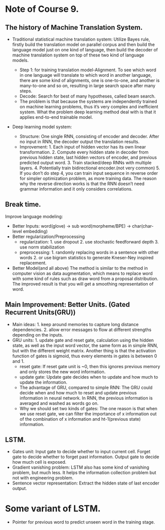 # Note of Course 9.

## The history of Machine Translation System.
- Traditional statistical machine translation system: Utilize Bayes rule, firstly build the translation model on parallel corpus and then build the language model just on one kind of language, then build the decoder of machine translation system on top of these two kind of language models.
	- Step 1: for training translation model-Alignment. To see which word in one language will translate to which word in another language, there are some kind of alignments, one is one-to-one, and another is many-to-one and so on, resulting in large search space after many steps.
	- Decode: Search for best of many hypotheses, called beam search.
	- The problem is that because the systems are independently trained on machine learning problems, thus it’s very complex and inefficient system. What the problem deep learning method deal with is that it applies end-to-end trainable model.

- Deep learning model system: 
	- Structure: One single RNN, consisting of encoder and decoder. After no input in RNN, the decoder output the translation results.
	- Improvement: 1. Each input of hidden vector has its own linear transformation. 2. Compute every hidden state in decoder from previous hidden state, last hidden vectors of encoder, and previous predicted output word. 3. Train stacked/deep RNNs with multiple layers. 4. Potentially train bidirectional encoder.(not very common) 5. If you don’t do step 4, you can train input sequence in reverse order for simpler optimization problem, as more training data. The reason why the reverse direction works is that the RNN doesn’t need grammar information and it only considers correlations.

## Break time.
Improve language modeling:
- Better Inputs: word(glove) -> sub word(morpheme/BPE) -> char(char-level embedding)
- Better regularization/Preprocessing
	- regularization: 1. use dropout 2. use stochastic feedforward depth 3. use norm stabilization
	- preprocessing: 1. randomly replacing words in a sentence with other words 2. or use bigram statistics to generate Kneser-Ney inspired replacement.
- Better Model(and all above)
	The method is similar to the method in computer vision as data augmentation, which means to replace word with some kind of rules such as draw word from a proposal distribution. The improved result is that you will get a smoothing representation of word.

## Main Improvement: Better Units. (Gated Recurrent Units(GRU))
- Main ideas: 1. keep around memories to capture long distance dependencies. 2. allow error messages to flow at different strengths depending on the inputs.
- GRU units: 1. update gate and reset gate, calculation using the hidden state, as well as the input word vector, the same form as in simple RNN, but with the different weight matrix. Another thing is that the activation function of gates is sigmoid, thus every elements in gates is between 0 and 1. 
	- reset gate: If reset gate unit is ~0, then this ignores previous memory and only stores the new word information.
	- update gate: Update gate decides when to update and how much to update the information.
	- The advantage of GRU, compared to simple RNN: The GRU could decide when and how much to reset and update previous information in neural network. In RNN, the previous information is averaged and washed as words go on.
	- Why we should set two kinds of gates: The one reason is that when we use reset gate, we can filter the importance of x information out of the combination of x information and ht-1(previous state) information.

## LSTM.
- Gates unit: Input gate to decide whether to input current cell. Forget gate to decide whether to forget past information. Output gate to decide how much cell is exposed.
- Gradient vanishing problem: LSTM also has some kind of vanishing problem, but much less. It helps the information collection problem but not with engineering problem.
- Sentence vector representation: Extract the hidden state of last encoder output.

# Some variant of LSTM.
- Pointer for previous word to predict unseen word in the training stage.

